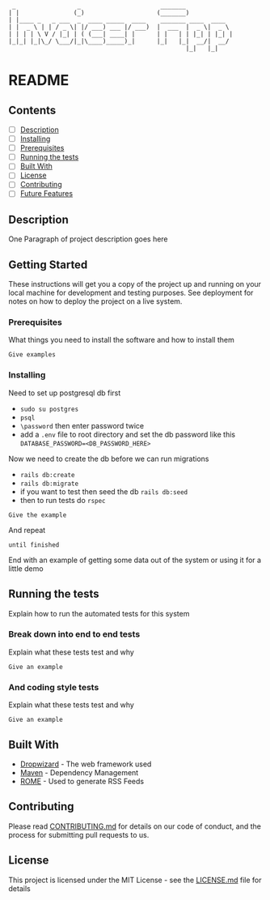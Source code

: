 ```

 _                 _                      _______             
| |               (_)                    (_______)            
| |____ _   _ ___  _  ____ _____  ____    _______ ____  ____  
| |  _ \ | | / _ \| |/ ___) ___ |/ ___)  |  ___  |  _ \|  _ \
| | | | \ V / |_| | ( (___| ____| |      | |   | | |_| | |_| |
|_|_| |_|\_/ \___/|_|\____)_____)_|      |_|   |_|  __/|  __/
                                                 |_|   |_|    
```
# README

## Contents
 - [ ] [Description](#description)
 - [ ] [Installing](#installing)
 - [ ] [Prerequisites](#prerequisites)
 - [ ] [Running the tests](#running-the-tests)
 - [ ] [Built With](#build-with)
 - [ ] [License](#license)
 - [ ] [Contributing](#contributing)
 - [ ] [Future Features](#future-features)

## Description

One Paragraph of project description goes here

## Getting Started

These instructions will get you a copy of the project up and running on your local machine for development and testing purposes. See deployment for notes on how to deploy the project on a live system.

### Prerequisites

What things you need to install the software and how to install them

```
Give examples
```

### Installing

  Need to set up postgresql db first
   - `sudo su postgres`
   - `psql`
   - `\password` then enter password twice
   - add a `.env` file to root directory and set the db password like this `DATABASE_PASSWORD=<DB_PASSWORD_HERE>`

  Now we need to create the db before we can run migrations
   - `rails db:create`
   - `rails db:migrate`
   -  if you want to test then seed the db `rails db:seed`
   - then to run tests do `rspec`

```
Give the example
```

And repeat

```
until finished
```

End with an example of getting some data out of the system or using it for a little demo

## Running the tests

Explain how to run the automated tests for this system

### Break down into end to end tests

Explain what these tests test and why

```
Give an example
```

### And coding style tests

Explain what these tests test and why

```
Give an example
```


## Built With

* [Dropwizard](http://www.dropwizard.io/1.0.2/docs/) - The web framework used
* [Maven](https://maven.apache.org/) - Dependency Management
* [ROME](https://rometools.github.io/rome/) - Used to generate RSS Feeds

## Contributing

Please read [CONTRIBUTING.md](https://gist.github.com/PurpleBooth/b24679402957c63ec426) for details on our code of conduct, and the process for submitting pull requests to us.


## License

This project is licensed under the MIT License - see the [LICENSE.md](LICENSE.md) file for details
